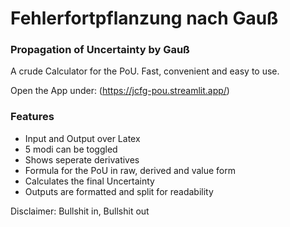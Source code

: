 # Fehlerfortpflanzung nach Gauß
### Propagation of Uncertainty by Gauß

A crude Calculator for the PoU.
Fast, convenient and easy to use.

Open the App under:
(https://jcfg-pou.streamlit.app/)

### Features
- Input and Output over Latex
- 5 modi can be toggled
- Shows seperate derivatives
- Formula for the PoU in raw, derived and value form
- Calculates the final Uncertainty
- Outputs are formatted and split for readability

Disclaimer: Bullshit in, Bullshit out
